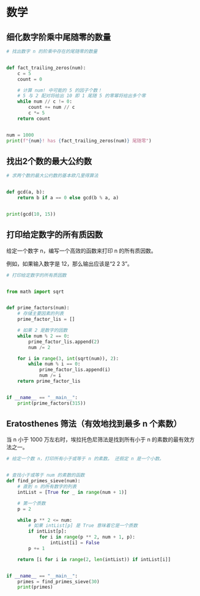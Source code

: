 # 数学

## 细化数字阶乘中尾随零的数量

```python
# 找出数字 n 的阶乘中存在的尾随零的数量


def fact_trailing_zeros(num):
    c = 5
    count = 0

    # 计算 num! 中可能的 5 的因子个数！
    # 5 与 2 配对将给出 10 即 1 尾随 5 的零幂将给出多个零
    while num // c != 0:
        count += num // c
        c *= 5
    return count


num = 1000
print(f"{num}! has {fact_trailing_zeros(num)} 尾随零")
```

## 找出2个数的最大公约数

```python
# 求两个数的最大公约数的基本欧几里得算法


def gcd(a, b):
    return b if a == 0 else gcd(b % a, a)


print(gcd(10, 15))
```

## 打印给定数字的所有质因数
给定一个数字 n，编写一个高效的函数来打印 n 的所有质因数。

例如，如果输入数字是 12，那么输出应该是“2 2 3”。

```python
# 打印给定数字的所有质因数


from math import sqrt


def prime_factors(num):
    # 存储主要因素的列表
    prime_factor_lis = []

    # 如果 2 是数字的因数
    while num % 2 == 0:
        prime_factor_lis.append(2)
        num /= 2

    for i in range(3, int(sqrt(num)), 2):
        while num % i == 0:
            prime_factor_lis.append(i)
            num /= i
    return prime_factor_lis


if __name__ == "__main__":
    print(prime_factors(315))
```

## Eratosthenes 筛法（有效地找到最多 n 个素数）
当 n 小于 1000 万左右时，埃拉托色尼筛法是找到所有小于 n 的素数的最有效方法之一。

```python
# 给定一个数 n，打印所有小于或等于 n 的素数。 还假定 n 是一个小数。


# 查找小于或等于 num 的素数的函数
def find_primes_sieve(num):
    # 直到 n 的所有数字的列表
    intList = [True for _ in range(num + 1)]

    # 第一个质数
    p = 2

    while p ** 2 <= num:
        # 如果 intList[p] 是 True 意味着它是一个质数
        if intList[p]:
            for i in range(p ** 2, num + 1, p):
                intList[i] = False
        p += 1

    return [i for i in range(2, len(intList)) if intList[i]]


if __name__ == "__main__":
    primes = find_primes_sieve(30)
    print(primes)
```

